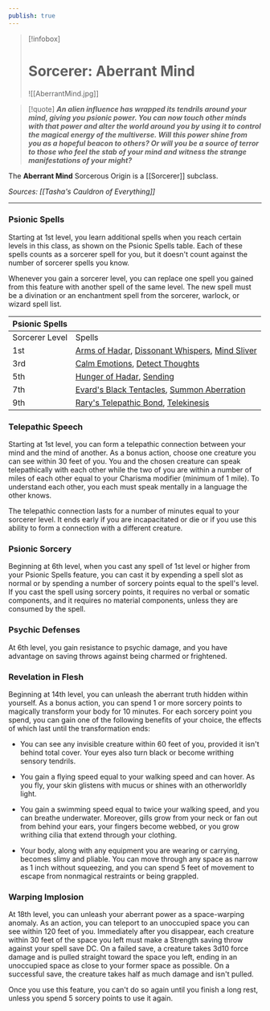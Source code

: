 ```yaml
---
publish: true
---
```

> [!infobox]
> # Sorcerer: Aberrant Mind
> ![[AberrantMind.jpg]]

> [!quote]
> **_An alien influence has wrapped its tendrils around your mind, giving you psionic power. You can now touch other minds with that power and alter the world around you by using it to control the magical energy of the multiverse. Will this power shine from you as a hopeful beacon to others? Or will you be a source of terror to those who feel the stab of your mind and witness the strange manifestations of your might?_**

The **Aberrant Mind** Sorcerous Origin is a [[Sorcerer]] subclass.

*Sources: [[Tasha's Cauldron of Everything]]*
***
### Psionic Spells

Starting at 1st level, you learn additional spells when you reach certain levels in this class, as shown on the Psionic Spells table. Each of these spells counts as a sorcerer spell for you, but it doesn't count against the number of sorcerer spells you know.

Whenever you gain a sorcerer level, you can replace one spell you gained from this feature with another spell of the same level. The new spell must be a divination or an enchantment spell from the sorcerer, warlock, or wizard spell list.

|Psionic Spells|   |
|---|---|
|Sorcerer Level|Spells|
|1st|[Arms of Hadar](http://dnd5e.wikidot.com/spell:arms-of-hadar), [Dissonant Whispers](http://dnd5e.wikidot.com/spell:dissonant-whispers), [Mind Sliver](http://dnd5e.wikidot.com/spell:mind-sliver)|
|3rd|[Calm Emotions](http://dnd5e.wikidot.com/spell:calm-emotions), [Detect Thoughts](http://dnd5e.wikidot.com/spell:detect-thoughts)|
|5th|[Hunger of Hadar](http://dnd5e.wikidot.com/spell:hunger-of-hadar), [Sending](http://dnd5e.wikidot.com/spell:sending)|
|7th|[Evard's Black Tentacles](http://dnd5e.wikidot.com/spell:evards-black-tentacles), [Summon Aberration](http://dnd5e.wikidot.com/spell:summon-aberration)|
|9th|[Rary's Telepathic Bond](http://dnd5e.wikidot.com/spell:rarys-telepathic-bond), [Telekinesis](http://dnd5e.wikidot.com/spell:telekinesis)|

### Telepathic Speech

Starting at 1st level, you can form a telepathic connection between your mind and the mind of another. As a bonus action, choose one creature you can see within 30 feet of you. You and the chosen creature can speak telepathically with each other while the two of you are within a number of miles of each other equal to your Charisma modifier (minimum of 1 mile). To understand each other, you each must speak mentally in a language the other knows.

The telepathic connection lasts for a number of minutes equal to your sorcerer level. It ends early if you are incapacitated or die or if you use this ability to form a connection with a different creature.

### Psionic Sorcery

Beginning at 6th level, when you cast any spell of 1st level or higher from your Psionic Spells feature, you can cast it by expending a spell slot as normal or by spending a number of sorcery points equal to the spell's level. If you cast the spell using sorcery points, it requires no verbal or somatic components, and it requires no material components, unless they are consumed by the spell.

### Psychic Defenses

At 6th level, you gain resistance to psychic damage, and you have advantage on saving throws against being charmed or frightened.

### Revelation in Flesh

Beginning at 14th level, you can unleash the aberrant truth hidden within yourself. As a bonus action, you can spend 1 or more sorcery points to magically transform your body for 10 minutes. For each sorcery point you spend, you can gain one of the following benefits of your choice, the effects of which last until the transformation ends:

- You can see any invisible creature within 60 feet of you, provided it isn't behind total cover. Your eyes also turn black or become writhing sensory tendrils.

- You gain a flying speed equal to your walking speed and can hover. As you fly, your skin glistens with mucus or shines with an otherworldly light.

- You gain a swimming speed equal to twice your walking speed, and you can breathe underwater. Moreover, gills grow from your neck or fan out from behind your ears, your fingers become webbed, or you grow writhing cilia that extend through your clothing.

- Your body, along with any equipment you are wearing or carrying, becomes slimy and pliable. You can move through any space as narrow as 1 inch without squeezing, and you can spend 5 feet of movement to escape from nonmagical restraints or being grappled.

### Warping Implosion

At 18th level, you can unleash your aberrant power as a space-warping anomaly. As an action, you can teleport to an unoccupied space you can see within 120 feet of you. Immediately after you disappear, each creature within 30 feet of the space you left must make a Strength saving throw against your spell save DC. On a failed save, a creature takes 3d10 force damage and is pulled straight toward the space you left, ending in an unoccupied space as close to your former space as possible. On a successful save, the creature takes half as much damage and isn't pulled.

Once you use this feature, you can't do so again until you finish a long rest, unless you spend 5 sorcery points to use it again.